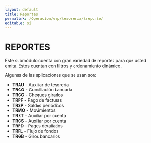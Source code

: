 ```yaml
---
layout: default
title: Reportes
permalink: /Operacion/erp/tesoreria/treporte/
editable: si
---
```


# REPORTES  

Este submódulo cuenta con gran variedad de reportes para que usted emita. Estos cuentan con filtros y ordenamiento dinámico.  

Algunas de las aplicaciones que se usan son:  

*	**TRAU**	-	Auxiliar de tesorería  
*	**TRCO**	-	Conciliación bancaria  
*	**TRCG**	-	Cheques girados  
*	**TRPF**	-	Pago de facturas  
*	**TRSP**	-	Saldos periódicos  
*	**TRMO**	-	Movimientos  
*	**TRXT**	-	Auxiliar por cuenta  
*	**TRCS**	-	Auxiliar por cuenta  
*	**TRPD**	-	Pagos detallados  
*	**TRFL**	-	Flujo de fondos  
*	**TRGB**	-	Giros bancarios



